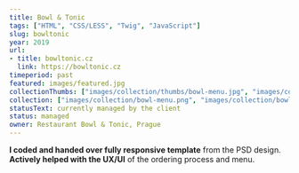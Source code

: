 ```yaml
---
title: Bowl & Tonic 
tags: ["HTML", "CSS/LESS", "Twig", "JavaScript"]
slug: bowltonic
year: 2019
url:
- title: bowltonic.cz
  link: https://bowltonic.cz
timeperiod: past
featured: images/featured.jpg
collectionThumbs: ["images/collection/thumbs/bowl-menu.jpg", "images/collection/thumbs/bowl-cart.jpg", "images/collection/thumbs/bowl-thanks.jpg"]
collection: ["images/collection/bowl-menu.png", "images/collection/bowl-cart.png", "images/collection/bowl-thanks.png"]
statusText: currently managed by the client
status: managed
owner: Restaurant Bowl & Tonic, Prague
---
```


**I coded and handed over fully responsive template** from the PSD design.<br>
**Actively helped with the UX/UI** of the ordering process and menu.




